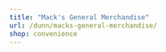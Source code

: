 ```yaml
---
title: "Mack's General Merchandise"
url: /dunn/macks-general-merchandise/
shop: convenience
---
```

